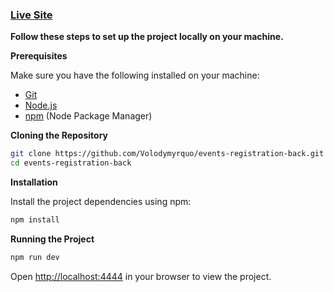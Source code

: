 ### [Live Site](https://events-registration-back.onrender.com/events?page=1&pageSize=10&sortBy=title&sortDirection=asc)

**Follow these steps to set up the project locally on your machine.**

**Prerequisites**

Make sure you have the following installed on your machine:

- [Git](https://git-scm.com/)
- [Node.js](https://nodejs.org/en)
- [npm](https://www.npmjs.com/) (Node Package Manager)

**Cloning the Repository**

```bash
git clone https://github.com/Volodymyrquo/events-registration-back.git
cd events-registration-back
```

**Installation**

Install the project dependencies using npm:

```bash
npm install
```

**Running the Project**

```bash
npm run dev
```

Open [http://localhost:4444](http://localhost:4444) in your browser to view the project.

